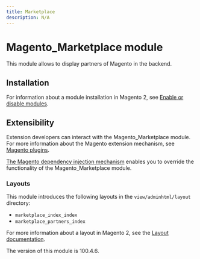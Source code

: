 ```yaml
---
title: Marketplace
description: N/A
---
```


# Magento_Marketplace module

This module allows to display partners of Magento in the backend.

## Installation

For information about a module installation in Magento 2, see [Enable or disable modules](https://experienceleague.adobe.com/en/docs/commerce-operations/installation-guide/tutorials/manage-modules).

## Extensibility

Extension developers can interact with the Magento_Marketplace module. For more information about the Magento extension mechanism, see [Magento plugins](https://developer.adobe.com/commerce/php/development/components/plugins/).

[The Magento dependency injection mechanism](https://developer.adobe.com/commerce/php/development/components/dependency-injection/) enables you to override the functionality of the Magento_Marketplace module.

### Layouts

This module introduces the following layouts in the `view/adminhtml/layout` directory:

- `marketplace_index_index`
- `marketplace_partners_index`

For more information about a layout in Magento 2, see the [Layout documentation](https://developer.adobe.com/commerce/frontend-core/guide/layouts/).

<InlineAlert slots="text" />
The version of this module is 100.4.6.
